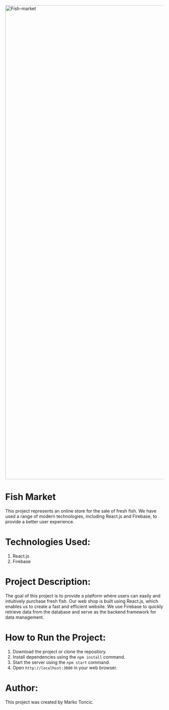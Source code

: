 <img width="1503" alt="Fish-market" src="https://user-images.githubusercontent.com/62022812/235129707-25a9dcc1-3c65-4319-8737-8705b917f465.png">

# Fish Market
This project represents an online store for the sale of fresh fish. We have used a range of modern technologies, including React.js and Firebase, to provide a better user experience.

# Technologies Used:
1. React.js
2. Firebase
# Project Description:
The goal of this project is to provide a platform where users can easily and intuitively purchase fresh fish. Our web shop is built using React.js, which enables us to create a fast and efficient website. We use Firebase to quickly retrieve data from the database and serve as the backend framework for data management.

# How to Run the Project:
1. Download the project or clone the repository.
2. Install dependencies using the `npm install` command.
3. Start the server using the `npm start` command.
4. Open `http://localhost:3000` in your web browser.
# Author:
This project was created by Marko Toncic.
